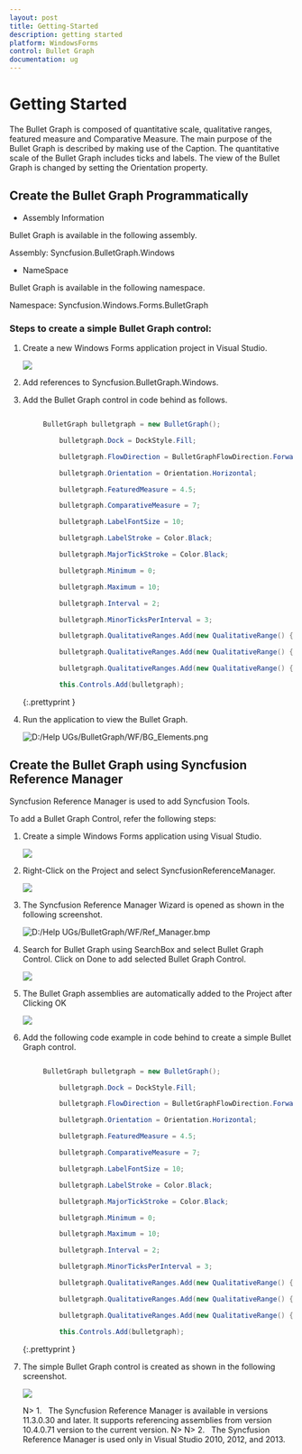 ```yaml
---
layout: post
title: Getting-Started
description: getting started
platform: WindowsForms
control: Bullet Graph
documentation: ug
---
```


# Getting Started

The Bullet Graph is composed of quantitative scale, qualitative ranges, featured measure and Comparative Measure. The main purpose of the Bullet Graph is described by making use of the Caption. The quantitative scale of the Bullet Graph includes ticks and labels. The view of the Bullet Graph is changed by setting the Orientation property.

## Create the Bullet Graph Programmatically

* Assembly Information

Bullet Graph is available in the following assembly.

Assembly: Syncfusion.BulletGraph.Windows

* NameSpace

Bullet Graph is available in the following namespace.

Namespace: Syncfusion.Windows.Forms.BulletGraph

### Steps to create a simple Bullet Graph control:

1. Create a new Windows Forms application project in Visual Studio.

   ![](Getting-Started_images/Getting-Started_img1.png)
   
2. Add references to Syncfusion.BulletGraph.Windows.
3. Add the Bullet Graph control in code behind as follows.

   ~~~ cs

		BulletGraph bulletgraph = new BulletGraph();

            bulletgraph.Dock = DockStyle.Fill;

            bulletgraph.FlowDirection = BulletGraphFlowDirection.Forward;

            bulletgraph.Orientation = Orientation.Horizontal;

            bulletgraph.FeaturedMeasure = 4.5;

            bulletgraph.ComparativeMeasure = 7;

            bulletgraph.LabelFontSize = 10;

            bulletgraph.LabelStroke = Color.Black;

            bulletgraph.MajorTickStroke = Color.Black;

            bulletgraph.Minimum = 0;

            bulletgraph.Maximum = 10;

            bulletgraph.Interval = 2;

            bulletgraph.MinorTicksPerInterval = 3;

            bulletgraph.QualitativeRanges.Add(new QualitativeRange() { RangeEnd = 4, RangeCaption = "Bad", RangeStroke = Color.Red });

            bulletgraph.QualitativeRanges.Add(new QualitativeRange() { RangeEnd = 7, RangeCaption = "Satisfactory", RangeStroke = Color.Yellow });

            bulletgraph.QualitativeRanges.Add(new QualitativeRange() { RangeEnd = 10, RangeCaption = "Good", RangeStroke = Color.Green });            

            this.Controls.Add(bulletgraph);

   ~~~
   {:.prettyprint }

4. Run the application to view the Bullet Graph.

   ![D:/Help UGs/BulletGraph/WF/BG_Elements.png](Getting-Started_images/Getting-Started_img2.png)

## Create the Bullet Graph using Syncfusion Reference Manager

 Syncfusion Reference Manager is used to add Syncfusion Tools.

 To add a Bullet Graph Control, refer the following steps:

1. Create a simple Windows Forms application using Visual Studio.

   ![](Getting-Started_images/Getting-Started_img3.png)

2. Right-Click on the Project and select SyncfusionReferenceManager.

   ![](Getting-Started_images/Getting-Started_img4.png)

3. The Syncfusion Reference Manager Wizard is opened as shown in the following screenshot.

   ![D:/Help UGs/BulletGraph/WF/Ref_Manager.bmp](Getting-Started_images/Getting-Started_img5.png)

4. Search for Bullet Graph using SearchBox and select Bullet Graph Control.  Click on Done to add selected Bullet Graph Control.

   ![](Getting-Started_images/Getting-Started_img6.png)

5. The Bullet Graph assemblies are automatically added to the Project after Clicking OK

   ![](Getting-Started_images/Getting-Started_img7.png)

6. Add the following code example in code behind to create a simple Bullet Graph control.

   ~~~ cs

        BulletGraph bulletgraph = new BulletGraph();

            bulletgraph.Dock = DockStyle.Fill;

            bulletgraph.FlowDirection = BulletGraphFlowDirection.Forward;

            bulletgraph.Orientation = Orientation.Horizontal;

            bulletgraph.FeaturedMeasure = 4.5;

            bulletgraph.ComparativeMeasure = 7;

            bulletgraph.LabelFontSize = 10;

            bulletgraph.LabelStroke = Color.Black;

            bulletgraph.MajorTickStroke = Color.Black;

            bulletgraph.Minimum = 0;

            bulletgraph.Maximum = 10;

            bulletgraph.Interval = 2;

            bulletgraph.MinorTicksPerInterval = 3;

            bulletgraph.QualitativeRanges.Add(new QualitativeRange() { RangeEnd = 4, RangeCaption = "Bad", RangeStroke = Color.Red });

            bulletgraph.QualitativeRanges.Add(new QualitativeRange() { RangeEnd = 7, RangeCaption = "Satisfactory", RangeStroke = Color.Yellow });

            bulletgraph.QualitativeRanges.Add(new QualitativeRange() { RangeEnd = 10, RangeCaption = "Good", RangeStroke = Color.Green }); 

            this.Controls.Add(bulletgraph);   

   ~~~
   {:.prettyprint }  

7. The simple Bullet Graph control is created as shown in the following screenshot.

   ![](Getting-Started_images/Getting-Started_img8.png)

   N> 1.   The Syncfusion Reference Manager is available in versions 11.3.0.30 and later. It supports referencing assemblies from version 10.4.0.71 version to the current version.
   N>
   N> 2.   The Syncfusion Reference Manager is used only in Visual Studio 2010, 2012, and 2013.